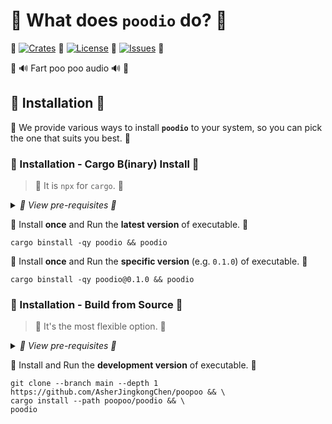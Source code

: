 # 💩 What does **`poodio`** do? 💩

💩
[![Crates](https://img.shields.io/crates/v/poodio?style=for-the-badge&label=CRATES&logo=docs.rs&logoColor=%23fc3&labelColor=%23333&color=%234c1)](https://docs.rs/poodio)
💩
[![License](https://img.shields.io/crates/l/poodio?style=for-the-badge&label=LICENSE&logo=opensourceinitiative&logoColor=%23fff&labelColor=%23333&color=%234a3)](https://docs.rs/crate/poodio/latest/source/LICENSE)
💩
[![Issues](https://img.shields.io/github/issues/AsherJingkongChen/poopoo?style=for-the-badge&label=ISSUES&logo=github&logoColor=%23fff&labelColor=%23333&color=%23484)](https://github.com/AsherJingkongChen/poopoo/issues)
💩

💩 🔊 Fart poo poo audio 🔊 💩

## 💩 Installation 💩

💩 We provide various ways to install **`poodio`** to your system, so you can pick the one that suits you best. 💩

### 💩 Installation - Cargo B(inary) Install 💩

> 💩 It is `npx` for `cargo`. 💩

<details><summary><i>💩 View pre-requisites 💩</i></summary>

-   💩 [`rustup` + `cargo`](https://doc.rust-lang.org/cargo/getting-started/installation.html)
-   💩 [`cargo-binstall`](https://github.com/cargo-bins/cargo-binstall?tab=readme-ov-file#installation)

</details>

💩 Install **once** and Run the **latest version** of executable. 💩

```shell
cargo binstall -qy poodio && poodio
```

💩 Install **once** and Run the **specific version** (e.g. `0.1.0`) of executable. 💩

```shell
cargo binstall -qy poodio@0.1.0 && poodio
```

### 💩 Installation - Build from Source 💩

> 💩 It's the most flexible option. 💩

<details><summary><i>💩 View pre-requisites 💩</i></summary>

-   💩 [`git`](https://git-scm.com/downloads)
-   💩 [`rustup` + `cargo`](https://doc.rust-lang.org/cargo/getting-started/installation.html)

</details>

💩 Install and Run the **development version** of executable. 💩

```shell
git clone --branch main --depth 1 https://github.com/AsherJingkongChen/poopoo && \
cargo install --path poopoo/poodio && \
poodio
```
